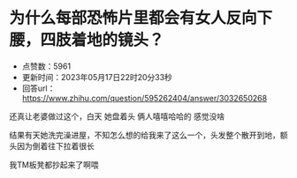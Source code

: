 # 为什么每部恐怖片里都会有女人反向下腰，四肢着地的镜头？
- 点赞数：5961
- 更新时间：2023年05月17日22时20分33秒
- 回答url：https://www.zhihu.com/question/595262404/answer/3032650268
<body>
 <p data-pid="iS_-StMI">还真让老婆做过这个，白天 她盘着头 俩人嘻嘻哈哈的 感觉没啥</p>
 <p data-pid="CjAFsQA7">结果有天她洗完澡进屋，不知怎么想的给我来了这么一个，头发整个散开到地，额头因为倒着往下拉着很长</p>
 <p data-pid="RcpTjTdA">我TM板凳都抄起来了啊喂</p>
</body>